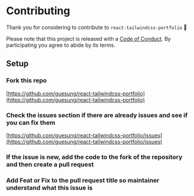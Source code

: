 # Contributing

Thank you for considering to contribute to `react-tailwindcss-portfolio` 💖

Please note that this project is released with a [Code of Conduct](https://github.com/guesung/react-tailwindcss-portfolio/blob/main/CODE_OF_CONDUCT.md). By participating you agree to abide by its terms.

## Setup

### Fork this repo

[https://github.com/guesung/react-tailwindcss-portfolio](https://github.com/guesung/react-tailwindcss-portfolio)

### Check the issues section if there are already issues and see if you can fix them


[https://github.com/guesung/react-tailwindcss-portfolio/issues](https://github.com/guesung/react-tailwindcss-portfolio/issues)

### If the issue is new, add the code to the fork of the repository and then create a pull request

### Add Feat or Fix to the pull request title so maintainer understand what this issue is
